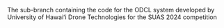 The sub-branch containing the code for the ODCL system developed by University of Hawaiʻi Drone Technologies for the SUAS 2024 competition